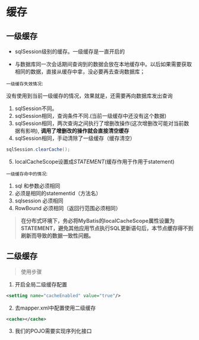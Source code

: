 # 缓存

## 一级缓存

- sqlSession级别的缓存。一级缓存是一直开启的

- 与数据库同一次会话期间查询到的数据会放在本地缓存中。以后如果需要获取相同的数据，直接从缓存中拿，没必要再去查询数据库；

`一级缓存失效情况`:

没有使用到当前一级缓存的情况，效果就是，还需要再向数据库发出查询

1. sqlSession不同。
2. sqlSession相同，查询条件不同.(当前一级缓存中还没有这个数据)
3. sqlSession相同，两次查询之间执行了增删改操作(这次增删改可能对当前数据有影响), **调用了增删改的操作就会直接清空缓存**
4. sqlSession相同，手动清除了一级缓存（缓存清空）

```java
sqlSession.clearCache();
```

5. localCacheScope设置成*STATEMENT*(缓存作用于作用于statement)

`一级缓存命中的情况`:

1. sql 和参数必须相同
2. 必须是相同的statementid（方法名）
3. sqlsession 必须相同
4. RowBound 必须相同（返回行范围必须相同）

> **在分布式环境下，务必将MyBatis的localCacheScope属性设置为STATEMENT，避免其他应用节点执行SQL更新语句后，本节点缓存得不到刷新而导致的数据一致性问题。**

## 二级缓存

> 使用步骤

1. 开启全局二级缓存配置

```xml
<setting name="cacheEnabled" value="true"/>
```

2. 去mapper.xml中配置使用二级缓存

```xml
<cache></cache>
```

3. 我们的POJO需要实现序列化接口